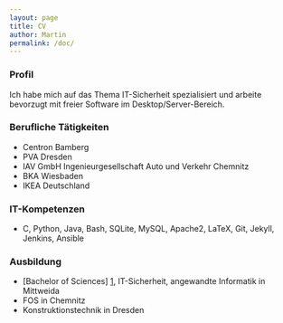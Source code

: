 ```yaml
---
layout: page
title: CV
author: Martin
permalink: /doc/
---
```


### Profil 

Ich habe mich auf das Thema IT-Sicherheit spezialisiert und arbeite bevorzugt mit freier Software im Desktop/Server-Bereich.

### Berufliche Tätigkeiten

* Centron Bamberg
* PVA Dresden
* IAV GmbH Ingenieurgesellschaft Auto und Verkehr Chemnitz
* BKA Wiesbaden
* IKEA Deutschland

### IT-Kompetenzen

* C, Python, Java, Bash, SQLite, MySQL, Apache2, LaTeX, Git, Jekyll, Jenkins, Ansible 

### Ausbildung

* [Bachelor of Sciences] [1], IT-Sicherheit, angewandte Informatik in Mittweida
* FOS in Chemnitz
* Konstruktionstechnik in Dresden

[1]: https://www.hs-mittweida.de/        "Hochschule Mittweida"

